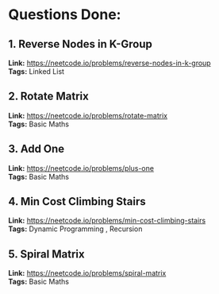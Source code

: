 # Questions Done:

## 1. Reverse Nodes in K-Group    
**Link:** https://neetcode.io/problems/reverse-nodes-in-k-group      
**Tags:** Linked List


## 2. Rotate Matrix    
**Link:** https://neetcode.io/problems/rotate-matrix      
**Tags:** Basic Maths


## 3. Add One    
**Link:** https://neetcode.io/problems/plus-one       
**Tags:** Basic Maths


## 4. Min Cost Climbing Stairs    
**Link:** https://neetcode.io/problems/min-cost-climbing-stairs       
**Tags:** Dynamic Programming , Recursion


## 5. Spiral Matrix    
**Link:** https://neetcode.io/problems/spiral-matrix       
**Tags:** Basic Maths
